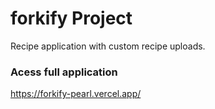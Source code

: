 # forkify Project

Recipe application with custom recipe uploads.

### Acess full application
https://forkify-pearl.vercel.app/
